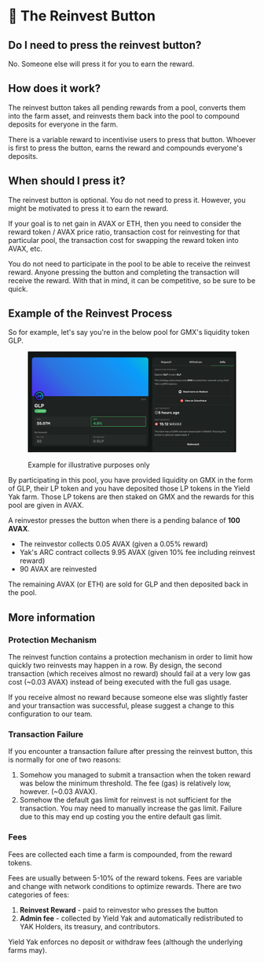 # 🔁 The Reinvest Button

## Do I need to press the reinvest button?

No. Someone else will press it for you to earn the reward.

## How does it work?

The reinvest button takes all pending rewards from a pool, converts them into the farm asset, and reinvests them back into the pool to compound deposits for everyone in the farm.

There is a variable reward to incentivise users to press that button. Whoever is first to press the button, earns the reward and compounds everyone's deposits.

## When should I press it?

The reinvest button is optional. You do not need to press it. However, you might be motivated to press it to earn the reward.

If your goal is to net gain in AVAX or ETH, then you need to consider the reward token / AVAX price ratio, transaction cost for reinvesting for that particular pool, the transaction cost for swapping the reward token into AVAX, etc.

You do not need to participate in the pool to be able to receive the reinvest reward. Anyone pressing the button and completing the transaction will receive the reward. With that in mind, it can be competitive, so be sure to be quick.

## Example of the Reinvest Process

So for example, let's say you're in the below pool for GMX's liquidity token GLP.&#x20;

<figure><img src="../.gitbook/assets/Screenshot 2023-10-06 at 14.25.25.png" alt=""><figcaption><p>Example for illustrative purposes only</p></figcaption></figure>

By participating in this pool, you have provided liquidity on GMX in the form of GLP, their LP token and you have deposited those LP tokens in the Yield Yak farm. Those LP tokens are then staked on GMX and the rewards for this pool are given in AVAX.

A reinvestor presses the button when there is a pending balance of **100 AVAX**.

* The reinvestor collects 0.05 AVAX (given a 0.05% reward)
* Yak's ARC contract collects 9.95 AVAX (given 10% fee including reinvest reward)
* 90 AVAX are reinvested

The remaining AVAX (or ETH) are sold for GLP and then deposited back in the pool.

## More information

### Protection Mechanism

The reinvest function contains a protection mechanism in order to limit how quickly two reinvests may happen in a row. By design, the second transaction (which receives almost no reward) should fail at a very low gas cost (\~0.03 AVAX) instead of being executed with the full gas usage.

If you receive almost no reward because someone else was slightly faster and your transaction was successful, please suggest a change to this configuration to our team.

### Transaction Failure

If you encounter a transaction failure after pressing the reinvest button, this is normally for one of two reasons:

1. Somehow you managed to submit a transaction when the token reward was below the minimum threshold. The fee (gas) is relatively low, however. (\~0.03 AVAX).
2. Somehow the default gas limit for reinvest is not sufficient for the transaction. You may need to manually increase the gas limit. Failure due to this may end up costing you the entire default gas limit.

### Fees

Fees are collected each time a farm is compounded, from the reward tokens.

Fees are usually between 5-10% of the reward tokens. Fees are variable and change with network conditions to optimize rewards. There are two categories of fees:

1. **Reinvest Reward** - paid to reinvestor who presses the button
2. **Admin fee** - collected by Yield Yak and automatically redistributed to YAK Holders, its treasury, and contributors.

Yield Yak enforces no deposit or withdraw fees (although the underlying farms may).

